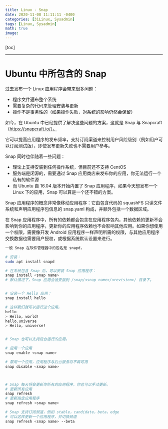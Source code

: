 ```yaml
---
title: Linux - Snap
date: 2020-11-08 11:11:11 -0400
categories: [31Linux, Sysadmin]
tags: [Linux, Sysadmin]
math: true
image:
---
```


[toc]

---


# Ubuntu 中所包含的 Snap

过去发布一个 Linux 应用程序会带来很多问题：
- 程序文件遍布整个系统
- 需要复杂的代码来管理安装与更新
- 操作不是事务性的（如果操作失败，对系统的影响仍然会保留）

如今，在 Ubuntu 中已经提供了解决这些问题的方案，这就是 Snap 与 Snapcraft（https://snapcraft.io/）。

它可以提高应用程序的发布频率，支持订阅渠道来控制用户风险级别（例如用户可以订阅测试版），即使发布更新失败也不需要用户参与。

Snap 同时也伴随着一些问题：
- 理论上支持安装到任何操作系统，但目前还不支持 CentOS
- 服务端是闭源的，需要通过 Snap 应用商店来发布你的应用，你无法运行一个私有的软件源
- 而 Ubuntu 自 16.04 版本开始内置了 Snap 应用程序，如果今天想发布一个 Linux 下的应用，Snap 可以算是一个还不错的方案。

Snap 应用程序的概念非常像移动应用程序：它由包含代码的 squashFS 只读文件系统和声明应用程序包信息的 snap.yaml 构成，并额外包括一个数据区域。

在 Snap 应用程序中，所有的依赖都会包含在应用程序包内，其他依赖的更新不会影响到你的应用程序，更新你的应用程序依赖也不会影响其他应用。如果你想使用一个权限，需要像开发 Android 应用程序一样声明所需的权限，与其他应用程序交换数据也需要用户授权，或根据系统默认设置来进行。

```bash
一般 Snap 在软件管理器中的包名是 snapd，

# 安装：
sudo apt install snapd

# 在系统包含 Snap 后，可以安装 Snap 应用程序：
snap install <snap name>
# 默认情况下，Snap 应用会被安装到 /snap/<snap name>/<revision>/ 目录下。


# 安装一个 Hello 应用：
snap install hello

# 这样我们就可以运行这个应用。
hello
> Hello, world!
hello.universe
> Hello, universe!


# Snap 也可以支持后台运行的应用。

# 启用一个应用
snap enable <snap name>

# 禁用一个应用，应用程序与后台服务将不再可用
snap disable <snap name>



# Snap 每天将会更新你所有的应用程序，你也可以手动更新。
# 更新所有应用
snap refresh
# 更新指定应用程序
snap refresh <snap name>

# Snap 支持订阅频道，例如 stable，candidate，beta，edge
# 可以这样更新一个应用程序，并切换频道
snap refresh <snap name> --beta
```
